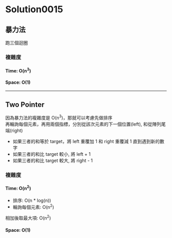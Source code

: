 # Solution0015

## 暴力法

跑三個迴圈

### 複雜度

#### Time: O(n<sup>3</sup>)

#### Space: O(1)

---

## Two Pointer

因為暴力法的複雜度是 O(n<sup>3</sup>)，那就可以考慮先做排序  
再輪詢每個元素，再用兩個指標，分別從該次元素的下一個位置(left), 和從陣列尾端(right)
- 如果三者的和等於 target，將 left 重覆加 1 和 right 重覆減 1 直到遇到新的數字
- 如果三者的和比 target 較小, 將 left + 1
- 如果三者的和比 target 較大, 將 right - 1

### 複雜度

#### Time: O(n<sup>2</sup>)
- 排序: O(n * log(n))  
- 輪詢每個元素: O(n<sup>2</sup>)  

相加後取最大項:  O(n<sup>2</sup>)

#### Space: O(1)